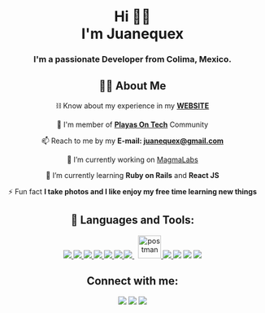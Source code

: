 <h1 align="center">Hi 🫶🏽 <br> I'm Juanequex</h1>
<h3 align="center">I'm a passionate Developer from Colima, Mexico.</h3>
<div align="center"> <table border="0" cellpadding="0" cellspacing="0" style="width:400px;background-repeat:no-repeat;height:152px;border-radius:15px;background-size:cover;border-spacing:0px;color:rgb(0,0,0);font-family:Lato,Arial,San-serif;line-height:20px;table-layout:fixed;background-image:url('https://blog.magmalabs.io/wp-content/uploads/2022/04/Background.png')">

## 🙋‍♂️ About Me
⛓ Know about my experience in my **[WEBSITE](https://juanequex.github.io/)**

🌊 I'm member of **[Playas On Tech](https://playas-on-tech.github.io/)** Community

📫 Reach to me by my **E-mail: juanequex@gmail.com**
 
🔭 I’m currently working on <a href='https://www.magmalabs.io/'>MagmaLabs</a>

🌱 I’m currently learning **Ruby on Rails** and **React JS**

⚡ Fun fact **I take photos and I like enjoy my free time learning new things**

## 🚀 Languages and Tools:

<p align="center">
  <a href="https://www.ruby-lang.org/es/" target="_blank"><img src="https://img.icons8.com/color/48/fa314a/ruby-programming-language.png"/> </a>
  <a href="https://rubyonrails.org/" target="_blank"> <img src="https://img.icons8.com/windows/48/fa314a/ruby-on-rails.png"/> </a>
  <a href="https://reactjs.org/" target="_blank"> <img src="https://img.icons8.com/color/48/000000/react-native.png"/> </a>
  <a href="https://developer.mozilla.org/en-US/docs/Web/JavaScript" target="_blank"> <img src="https://img.icons8.com/color/48/000000/javascript.png"/> </a>
  <a href="https://www.w3.org/html/" target="_blank"> <img src="https://img.icons8.com/color/48/000000/html-5.png"/> </a>
  <a href="https://sass-lang.com/" target="_blank"> <img src="https://img.icons8.com/color/48/000000/sass.png"/> </a>
  <a style="padding-right:8px;" href="https://www.postgresql.org/" target="_blank"> <img src="https://img.icons8.com/color/48/000000/postgreesql.png"/> </a>
  <a href="https://postman.com" target="_blank"> <img src="https://www.vectorlogo.zone/logos/getpostman/getpostman-icon.svg" alt="postman" width="45" height="45"/> </a>
  <a href="https://git-scm.com/" target="_blank"> <img src="https://img.icons8.com/color/48/000000/git.png"/> </a>
  <a href="https://www.figma.com/" target="_blank"> <img src="https://img.icons8.com/color/48/000000/figma--v1.png"/></a>
  <a href="https://www.heroku.com/" target="_blank"> <img src="https://img.icons8.com/color/48/fa314a/heroku.png"/></a>
  <a href="https://ubuntu.com/" target="_blank"> <img src="https://img.icons8.com/color/48/000000/ubuntu--v1.png"/></a>
</p>

## Connect with me:
<p align="center">
<a href = "https://www.linkedin.com/in/juan-ram%C3%B3n-guzm%C3%A1n-aguilar-084a42176/"><img src="https://img.icons8.com/fluent/48/000000/linkedin.png"/></a>
<a href = "https://twitter.com/juanequeX"><img src="https://img.icons8.com/fluent/48/000000/twitter.png"/></a>
<a href = "https://www.instagram.com/juanequex/"><img src="https://img.icons8.com/fluent/48/000000/instagram-new.png"/></a>
</p>

